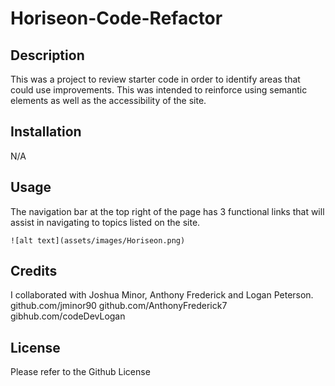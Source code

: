# Horiseon-Code-Refactor

## Description

This was a project to review starter code in order to identify areas that could use improvements. This was intended to reinforce using semantic elements as well as the accessibility of the site. 

## Installation

N/A

## Usage

The navigation bar at the top right of the page has 3 functional links that will assist in navigating to topics listed on the site. 

    ![alt text](assets/images/Horiseon.png)

## Credits

I collaborated with Joshua Minor, Anthony Frederick and Logan Peterson.
github.com/jminor90
github.com/AnthonyFrederick7
gibhub.com/codeDevLogan

## License

Please refer to the Github License
